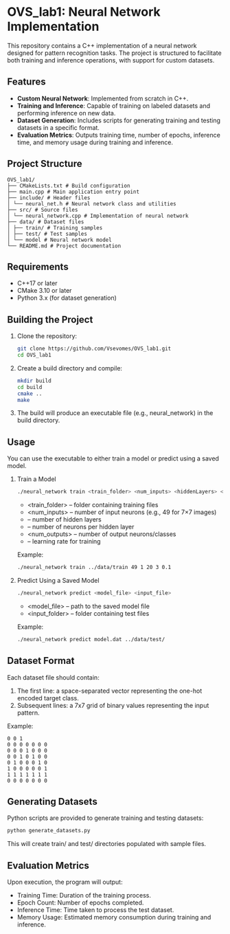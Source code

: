# OVS_lab1: Neural Network Implementation

This repository contains a C++ implementation of a neural network designed for pattern recognition tasks. The project is structured to facilitate both training and inference operations, with support for custom datasets.

## Features

- **Custom Neural Network**: Implemented from scratch in C++.
- **Training and Inference**: Capable of training on labeled datasets and performing inference on new data.
- **Dataset Generation**: Includes scripts for generating training and testing datasets in a specific format.
- **Evaluation Metrics**: Outputs training time, number of epochs, inference time, and memory usage during training and inference.

## Project Structure

```
OVS_lab1/
├── CMakeLists.txt # Build configuration
├── main.cpp # Main application entry point
├── include/ # Header files
│ └── neural_net.h # Neural network class and utilities
├── src/ # Source files
│ └── neural_network.cpp # Implementation of neural network
├── data/ # Dataset files
│ ├── train/ # Training samples
│ ├── test/ # Test samples
│ └── model # Neural network model
└── README.md # Project documentation
```

## Requirements

- C++17 or later
- CMake 3.10 or later
- Python 3.x (for dataset generation)

## Building the Project

1. Clone the repository:
   ```bash
   git clone https://github.com/Vsevomes/OVS_lab1.git
   cd OVS_lab1
   ```

2. Create a build directory and compile:
    ```bash
    mkdir build
    cd build
    cmake ..
    make
    ```
3. The build will produce an executable file (e.g., neural_network) in the build directory.

## Usage

You can use the executable to either train a model or predict using a saved model.

1. Train a Model

    ```bash
    ./neural_network train <train_folder> <num_inputs> <hiddenLayers> <neuronsPerLayer> <num_outputs> <learningRate>
    ```
    - <train_folder> – folder containing training files
    - <num_inputs> – number of input neurons (e.g., 49 for 7×7 images)
    - <hiddenLayers> – number of hidden layers
    - <neuronsPerLayer> – number of neurons per hidden layer
    - <num_outputs> – number of output neurons/classes
    - <learningRate> – learning rate for training

    Example:
    ```bash
    ./neural_network train ../data/train 49 1 20 3 0.1
    ```
2. Predict Using a Saved Model
    ```bash
    ./neural_network predict <model_file> <input_file>
    ```
    - <model_file> – path to the saved model file
    - <input_folder> – folder containing test files

    Example:
    ```bash
    ./neural_network predict model.dat ../data/test/
    ```

## Dataset Format

Each dataset file should contain:

1. The first line: a space-separated vector representing the one-hot encoded target class.
2. Subsequent lines: a 7x7 grid of binary values representing the input pattern.

Example:
```
0 0 1
0 0 0 0 0 0 0
0 0 0 1 0 0 0
0 0 1 0 1 0 0
0 1 0 0 0 1 0
1 0 0 0 0 0 1
1 1 1 1 1 1 1
0 0 0 0 0 0 0
```

## Generating Datasets

Python scripts are provided to generate training and testing datasets:
```bash
python generate_datasets.py
```

This will create train/ and test/ directories populated with sample files.

## Evaluation Metrics

Upon execution, the program will output:

- Training Time: Duration of the training process.
- Epoch Count: Number of epochs completed.
- Inference Time: Time taken to process the test dataset.
- Memory Usage: Estimated memory consumption during training and inference.